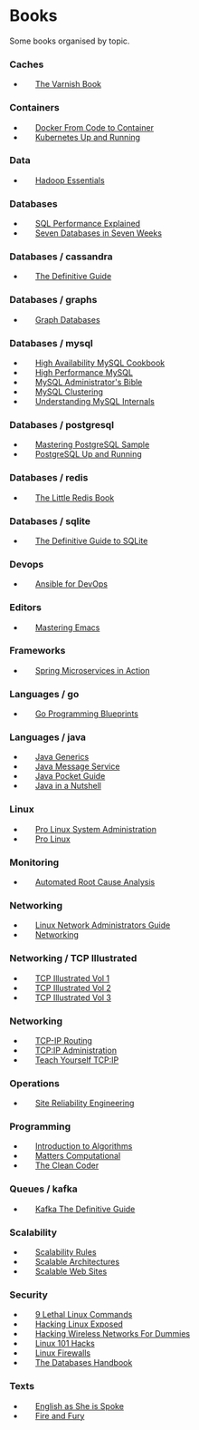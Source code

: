 # Books
Some books organised by topic.


### Caches

- [<img height="14" src="https://confluence.schibsted.io/s/en_GB/7103/9740d52e06037c926d0bef8c46735f0805791491/1.0.50/_/download/resources/com.atlassian.confluence.plugins.confluence-dashboard:confluence-dashboard-resources/assets/images/2.0/icon-page-small.svg">](https://github.com/jpedro/books/raw/master/caches/The%20Varnish%20Book.pdf)&nbsp; [The Varnish Book](caches/The%20Varnish%20Book.pdf)

### Containers

- [<img height="14" src="https://confluence.schibsted.io/s/en_GB/7103/9740d52e06037c926d0bef8c46735f0805791491/1.0.50/_/download/resources/com.atlassian.confluence.plugins.confluence-dashboard:confluence-dashboard-resources/assets/images/2.0/icon-page-small.svg">](https://github.com/jpedro/books/raw/master/containers/Docker%20From%20Code%20to%20Container.pdf)&nbsp; [Docker From Code to Container](containers/Docker%20From%20Code%20to%20Container.pdf)
- [<img height="14" src="https://confluence.schibsted.io/s/en_GB/7103/9740d52e06037c926d0bef8c46735f0805791491/1.0.50/_/download/resources/com.atlassian.confluence.plugins.confluence-dashboard:confluence-dashboard-resources/assets/images/2.0/icon-page-small.svg">](https://github.com/jpedro/books/raw/master/containers/Kubernetes%20Up%20and%20Running.pdf)&nbsp; [Kubernetes Up and Running](containers/Kubernetes%20Up%20and%20Running.pdf)

### Data

- [<img height="14" src="https://confluence.schibsted.io/s/en_GB/7103/9740d52e06037c926d0bef8c46735f0805791491/1.0.50/_/download/resources/com.atlassian.confluence.plugins.confluence-dashboard:confluence-dashboard-resources/assets/images/2.0/icon-page-small.svg">](https://github.com/jpedro/books/raw/master/data/Hadoop%20Essentials.pdf)&nbsp; [Hadoop Essentials](data/Hadoop%20Essentials.pdf)

### Databases

- [<img height="14" src="https://confluence.schibsted.io/s/en_GB/7103/9740d52e06037c926d0bef8c46735f0805791491/1.0.50/_/download/resources/com.atlassian.confluence.plugins.confluence-dashboard:confluence-dashboard-resources/assets/images/2.0/icon-page-small.svg">](https://github.com/jpedro/books/raw/master/databases/SQL%20Performance%20Explained.pdf)&nbsp; [SQL Performance Explained](databases/SQL%20Performance%20Explained.pdf)
- [<img height="14" src="https://confluence.schibsted.io/s/en_GB/7103/9740d52e06037c926d0bef8c46735f0805791491/1.0.50/_/download/resources/com.atlassian.confluence.plugins.confluence-dashboard:confluence-dashboard-resources/assets/images/2.0/icon-page-small.svg">](https://github.com/jpedro/books/raw/master/databases/Seven%20Databases%20in%20Seven%20Weeks.pdf)&nbsp; [Seven Databases in Seven Weeks](databases/Seven%20Databases%20in%20Seven%20Weeks.pdf)

### Databases / cassandra

- [<img height="14" src="https://confluence.schibsted.io/s/en_GB/7103/9740d52e06037c926d0bef8c46735f0805791491/1.0.50/_/download/resources/com.atlassian.confluence.plugins.confluence-dashboard:confluence-dashboard-resources/assets/images/2.0/icon-page-small.svg">](https://github.com/jpedro/books/raw/master/databases/cassandra/The%20Definitive%20Guide.pdf)&nbsp; [The Definitive Guide](databases/cassandra/The%20Definitive%20Guide.pdf)

### Databases / graphs

- [<img height="14" src="https://confluence.schibsted.io/s/en_GB/7103/9740d52e06037c926d0bef8c46735f0805791491/1.0.50/_/download/resources/com.atlassian.confluence.plugins.confluence-dashboard:confluence-dashboard-resources/assets/images/2.0/icon-page-small.svg">](https://github.com/jpedro/books/raw/master/databases/graphs/Graph%20Databases.pdf)&nbsp; [Graph Databases](databases/graphs/Graph%20Databases.pdf)

### Databases / mysql

- [<img height="14" src="https://confluence.schibsted.io/s/en_GB/7103/9740d52e06037c926d0bef8c46735f0805791491/1.0.50/_/download/resources/com.atlassian.confluence.plugins.confluence-dashboard:confluence-dashboard-resources/assets/images/2.0/icon-page-small.svg">](https://github.com/jpedro/books/raw/master/databases/mysql/High%20Availability%20MySQL%20Cookbook.pdf)&nbsp; [High Availability MySQL Cookbook](databases/mysql/High%20Availability%20MySQL%20Cookbook.pdf)
- [<img height="14" src="https://confluence.schibsted.io/s/en_GB/7103/9740d52e06037c926d0bef8c46735f0805791491/1.0.50/_/download/resources/com.atlassian.confluence.plugins.confluence-dashboard:confluence-dashboard-resources/assets/images/2.0/icon-page-small.svg">](https://github.com/jpedro/books/raw/master/databases/mysql/High%20Performance%20MySQL.pdf)&nbsp; [High Performance MySQL](databases/mysql/High%20Performance%20MySQL.pdf)
- [<img height="14" src="https://confluence.schibsted.io/s/en_GB/7103/9740d52e06037c926d0bef8c46735f0805791491/1.0.50/_/download/resources/com.atlassian.confluence.plugins.confluence-dashboard:confluence-dashboard-resources/assets/images/2.0/icon-page-small.svg">](https://github.com/jpedro/books/raw/master/databases/mysql/MySQL%20Administrator's%20Bible.pdf)&nbsp; [MySQL Administrator's Bible](databases/mysql/MySQL%20Administrator's%20Bible.pdf)
- [<img height="14" src="https://confluence.schibsted.io/s/en_GB/7103/9740d52e06037c926d0bef8c46735f0805791491/1.0.50/_/download/resources/com.atlassian.confluence.plugins.confluence-dashboard:confluence-dashboard-resources/assets/images/2.0/icon-page-small.svg">](https://github.com/jpedro/books/raw/master/databases/mysql/MySQL%20Clustering.pdf)&nbsp; [MySQL Clustering](databases/mysql/MySQL%20Clustering.pdf)
- [<img height="14" src="https://confluence.schibsted.io/s/en_GB/7103/9740d52e06037c926d0bef8c46735f0805791491/1.0.50/_/download/resources/com.atlassian.confluence.plugins.confluence-dashboard:confluence-dashboard-resources/assets/images/2.0/icon-page-small.svg">](https://github.com/jpedro/books/raw/master/databases/mysql/Understanding%20MySQL%20Internals.pdf)&nbsp; [Understanding MySQL Internals](databases/mysql/Understanding%20MySQL%20Internals.pdf)

### Databases / postgresql

- [<img height="14" src="https://confluence.schibsted.io/s/en_GB/7103/9740d52e06037c926d0bef8c46735f0805791491/1.0.50/_/download/resources/com.atlassian.confluence.plugins.confluence-dashboard:confluence-dashboard-resources/assets/images/2.0/icon-page-small.svg">](https://github.com/jpedro/books/raw/master/databases/postgresql/Mastering%20PostgreSQL%20Sample.pdf)&nbsp; [Mastering PostgreSQL Sample](databases/postgresql/Mastering%20PostgreSQL%20Sample.pdf)
- [<img height="14" src="https://confluence.schibsted.io/s/en_GB/7103/9740d52e06037c926d0bef8c46735f0805791491/1.0.50/_/download/resources/com.atlassian.confluence.plugins.confluence-dashboard:confluence-dashboard-resources/assets/images/2.0/icon-page-small.svg">](https://github.com/jpedro/books/raw/master/databases/postgresql/PostgreSQL%20Up%20and%20Running.pdf)&nbsp; [PostgreSQL Up and Running](databases/postgresql/PostgreSQL%20Up%20and%20Running.pdf)

### Databases / redis

- [<img height="14" src="https://confluence.schibsted.io/s/en_GB/7103/9740d52e06037c926d0bef8c46735f0805791491/1.0.50/_/download/resources/com.atlassian.confluence.plugins.confluence-dashboard:confluence-dashboard-resources/assets/images/2.0/icon-page-small.svg">](https://github.com/jpedro/books/raw/master/databases/redis/The%20Little%20Redis%20Book.pdf)&nbsp; [The Little Redis Book](databases/redis/The%20Little%20Redis%20Book.pdf)

### Databases / sqlite

- [<img height="14" src="https://confluence.schibsted.io/s/en_GB/7103/9740d52e06037c926d0bef8c46735f0805791491/1.0.50/_/download/resources/com.atlassian.confluence.plugins.confluence-dashboard:confluence-dashboard-resources/assets/images/2.0/icon-page-small.svg">](https://github.com/jpedro/books/raw/master/databases/sqlite/The%20Definitive%20Guide%20to%20SQLite.pdf)&nbsp; [The Definitive Guide to SQLite](databases/sqlite/The%20Definitive%20Guide%20to%20SQLite.pdf)

### Devops

- [<img height="14" src="https://confluence.schibsted.io/s/en_GB/7103/9740d52e06037c926d0bef8c46735f0805791491/1.0.50/_/download/resources/com.atlassian.confluence.plugins.confluence-dashboard:confluence-dashboard-resources/assets/images/2.0/icon-page-small.svg">](https://github.com/jpedro/books/raw/master/devops/Ansible%20for%20DevOps.pdf)&nbsp; [Ansible for DevOps](devops/Ansible%20for%20DevOps.pdf)

### Editors

- [<img height="14" src="https://confluence.schibsted.io/s/en_GB/7103/9740d52e06037c926d0bef8c46735f0805791491/1.0.50/_/download/resources/com.atlassian.confluence.plugins.confluence-dashboard:confluence-dashboard-resources/assets/images/2.0/icon-page-small.svg">](https://github.com/jpedro/books/raw/master/editors/Mastering%20Emacs.pdf)&nbsp; [Mastering Emacs](editors/Mastering%20Emacs.pdf)

### Frameworks

- [<img height="14" src="https://confluence.schibsted.io/s/en_GB/7103/9740d52e06037c926d0bef8c46735f0805791491/1.0.50/_/download/resources/com.atlassian.confluence.plugins.confluence-dashboard:confluence-dashboard-resources/assets/images/2.0/icon-page-small.svg">](https://github.com/jpedro/books/raw/master/frameworks/Spring%20Microservices%20in%20Action.pdf)&nbsp; [Spring Microservices in Action](frameworks/Spring%20Microservices%20in%20Action.pdf)

### Languages / go

- [<img height="14" src="https://confluence.schibsted.io/s/en_GB/7103/9740d52e06037c926d0bef8c46735f0805791491/1.0.50/_/download/resources/com.atlassian.confluence.plugins.confluence-dashboard:confluence-dashboard-resources/assets/images/2.0/icon-page-small.svg">](https://github.com/jpedro/books/raw/master/languages/go/Go%20Programming%20Blueprints.pdf)&nbsp; [Go Programming Blueprints](languages/go/Go%20Programming%20Blueprints.pdf)

### Languages / java

- [<img height="14" src="https://confluence.schibsted.io/s/en_GB/7103/9740d52e06037c926d0bef8c46735f0805791491/1.0.50/_/download/resources/com.atlassian.confluence.plugins.confluence-dashboard:confluence-dashboard-resources/assets/images/2.0/icon-page-small.svg">](https://github.com/jpedro/books/raw/master/languages/java/Java%20Generics.pdf)&nbsp; [Java Generics](languages/java/Java%20Generics.pdf)
- [<img height="14" src="https://confluence.schibsted.io/s/en_GB/7103/9740d52e06037c926d0bef8c46735f0805791491/1.0.50/_/download/resources/com.atlassian.confluence.plugins.confluence-dashboard:confluence-dashboard-resources/assets/images/2.0/icon-page-small.svg">](https://github.com/jpedro/books/raw/master/languages/java/Java%20Message%20Service.pdf)&nbsp; [Java Message Service](languages/java/Java%20Message%20Service.pdf)
- [<img height="14" src="https://confluence.schibsted.io/s/en_GB/7103/9740d52e06037c926d0bef8c46735f0805791491/1.0.50/_/download/resources/com.atlassian.confluence.plugins.confluence-dashboard:confluence-dashboard-resources/assets/images/2.0/icon-page-small.svg">](https://github.com/jpedro/books/raw/master/languages/java/Java%20Pocket%20Guide.pdf)&nbsp; [Java Pocket Guide](languages/java/Java%20Pocket%20Guide.pdf)
- [<img height="14" src="https://confluence.schibsted.io/s/en_GB/7103/9740d52e06037c926d0bef8c46735f0805791491/1.0.50/_/download/resources/com.atlassian.confluence.plugins.confluence-dashboard:confluence-dashboard-resources/assets/images/2.0/icon-page-small.svg">](https://github.com/jpedro/books/raw/master/languages/java/Java%20in%20a%20Nutshell.pdf)&nbsp; [Java in a Nutshell](languages/java/Java%20in%20a%20Nutshell.pdf)

### Linux

- [<img height="14" src="https://confluence.schibsted.io/s/en_GB/7103/9740d52e06037c926d0bef8c46735f0805791491/1.0.50/_/download/resources/com.atlassian.confluence.plugins.confluence-dashboard:confluence-dashboard-resources/assets/images/2.0/icon-page-small.svg">](https://github.com/jpedro/books/raw/master/linux/Pro%20Linux%20System%20Administration.pdf)&nbsp; [Pro Linux System Administration](linux/Pro%20Linux%20System%20Administration.pdf)
- [<img height="14" src="https://confluence.schibsted.io/s/en_GB/7103/9740d52e06037c926d0bef8c46735f0805791491/1.0.50/_/download/resources/com.atlassian.confluence.plugins.confluence-dashboard:confluence-dashboard-resources/assets/images/2.0/icon-page-small.svg">](https://github.com/jpedro/books/raw/master/linux/Pro%20Linux.pdf)&nbsp; [Pro Linux](linux/Pro%20Linux.pdf)

### Monitoring

- [<img height="14" src="https://confluence.schibsted.io/s/en_GB/7103/9740d52e06037c926d0bef8c46735f0805791491/1.0.50/_/download/resources/com.atlassian.confluence.plugins.confluence-dashboard:confluence-dashboard-resources/assets/images/2.0/icon-page-small.svg">](https://github.com/jpedro/books/raw/master/monitoring/Automated%20Root%20Cause%20Analysis.pdf)&nbsp; [Automated Root Cause Analysis](monitoring/Automated%20Root%20Cause%20Analysis.pdf)

### Networking

- [<img height="14" src="https://confluence.schibsted.io/s/en_GB/7103/9740d52e06037c926d0bef8c46735f0805791491/1.0.50/_/download/resources/com.atlassian.confluence.plugins.confluence-dashboard:confluence-dashboard-resources/assets/images/2.0/icon-page-small.svg">](https://github.com/jpedro/books/raw/master/networking/Linux%20Network%20Administrators%20Guide.pdf)&nbsp; [Linux Network Administrators Guide](networking/Linux%20Network%20Administrators%20Guide.pdf)
- [<img height="14" src="https://confluence.schibsted.io/s/en_GB/7103/9740d52e06037c926d0bef8c46735f0805791491/1.0.50/_/download/resources/com.atlassian.confluence.plugins.confluence-dashboard:confluence-dashboard-resources/assets/images/2.0/icon-page-small.svg">](https://github.com/jpedro/books/raw/master/networking/Networking.pdf)&nbsp; [Networking](networking/Networking.pdf)

### Networking / TCP Illustrated

- [<img height="14" src="https://confluence.schibsted.io/s/en_GB/7103/9740d52e06037c926d0bef8c46735f0805791491/1.0.50/_/download/resources/com.atlassian.confluence.plugins.confluence-dashboard:confluence-dashboard-resources/assets/images/2.0/icon-page-small.svg">](https://github.com/jpedro/books/raw/master/networking/TCP%20Illustrated/TCP%20Illustrated%20Vol%201.pdf)&nbsp; [TCP Illustrated Vol 1](networking/TCP%20Illustrated/TCP%20Illustrated%20Vol%201.pdf)
- [<img height="14" src="https://confluence.schibsted.io/s/en_GB/7103/9740d52e06037c926d0bef8c46735f0805791491/1.0.50/_/download/resources/com.atlassian.confluence.plugins.confluence-dashboard:confluence-dashboard-resources/assets/images/2.0/icon-page-small.svg">](https://github.com/jpedro/books/raw/master/networking/TCP%20Illustrated/TCP%20Illustrated%20Vol%202.pdf)&nbsp; [TCP Illustrated Vol 2](networking/TCP%20Illustrated/TCP%20Illustrated%20Vol%202.pdf)
- [<img height="14" src="https://confluence.schibsted.io/s/en_GB/7103/9740d52e06037c926d0bef8c46735f0805791491/1.0.50/_/download/resources/com.atlassian.confluence.plugins.confluence-dashboard:confluence-dashboard-resources/assets/images/2.0/icon-page-small.svg">](https://github.com/jpedro/books/raw/master/networking/TCP%20Illustrated/TCP%20Illustrated%20Vol%203.pdf)&nbsp; [TCP Illustrated Vol 3](networking/TCP%20Illustrated/TCP%20Illustrated%20Vol%203.pdf)

### Networking

- [<img height="14" src="https://confluence.schibsted.io/s/en_GB/7103/9740d52e06037c926d0bef8c46735f0805791491/1.0.50/_/download/resources/com.atlassian.confluence.plugins.confluence-dashboard:confluence-dashboard-resources/assets/images/2.0/icon-page-small.svg">](https://github.com/jpedro/books/raw/master/networking/TCP-IP%20Routing.pdf)&nbsp; [TCP-IP Routing](networking/TCP-IP%20Routing.pdf)
- [<img height="14" src="https://confluence.schibsted.io/s/en_GB/7103/9740d52e06037c926d0bef8c46735f0805791491/1.0.50/_/download/resources/com.atlassian.confluence.plugins.confluence-dashboard:confluence-dashboard-resources/assets/images/2.0/icon-page-small.svg">](https://github.com/jpedro/books/raw/master/networking/TCP:IP%20Administration.pdf)&nbsp; [TCP:IP Administration](networking/TCP:IP%20Administration.pdf)
- [<img height="14" src="https://confluence.schibsted.io/s/en_GB/7103/9740d52e06037c926d0bef8c46735f0805791491/1.0.50/_/download/resources/com.atlassian.confluence.plugins.confluence-dashboard:confluence-dashboard-resources/assets/images/2.0/icon-page-small.svg">](https://github.com/jpedro/books/raw/master/networking/Teach%20Yourself%20TCP:IP.pdf)&nbsp; [Teach Yourself TCP:IP](networking/Teach%20Yourself%20TCP:IP.pdf)

### Operations

- [<img height="14" src="https://confluence.schibsted.io/s/en_GB/7103/9740d52e06037c926d0bef8c46735f0805791491/1.0.50/_/download/resources/com.atlassian.confluence.plugins.confluence-dashboard:confluence-dashboard-resources/assets/images/2.0/icon-page-small.svg">](https://github.com/jpedro/books/raw/master/operations/Site%20Reliability%20Engineering.pdf)&nbsp; [Site Reliability Engineering](operations/Site%20Reliability%20Engineering.pdf)

### Programming

- [<img height="14" src="https://confluence.schibsted.io/s/en_GB/7103/9740d52e06037c926d0bef8c46735f0805791491/1.0.50/_/download/resources/com.atlassian.confluence.plugins.confluence-dashboard:confluence-dashboard-resources/assets/images/2.0/icon-page-small.svg">](https://github.com/jpedro/books/raw/master/programming/Introduction%20to%20Algorithms.pdf)&nbsp; [Introduction to Algorithms](programming/Introduction%20to%20Algorithms.pdf)
- [<img height="14" src="https://confluence.schibsted.io/s/en_GB/7103/9740d52e06037c926d0bef8c46735f0805791491/1.0.50/_/download/resources/com.atlassian.confluence.plugins.confluence-dashboard:confluence-dashboard-resources/assets/images/2.0/icon-page-small.svg">](https://github.com/jpedro/books/raw/master/programming/Matters%20Computational.pdf)&nbsp; [Matters Computational](programming/Matters%20Computational.pdf)
- [<img height="14" src="https://confluence.schibsted.io/s/en_GB/7103/9740d52e06037c926d0bef8c46735f0805791491/1.0.50/_/download/resources/com.atlassian.confluence.plugins.confluence-dashboard:confluence-dashboard-resources/assets/images/2.0/icon-page-small.svg">](https://github.com/jpedro/books/raw/master/programming/The%20Clean%20Coder.pdf)&nbsp; [The Clean Coder](programming/The%20Clean%20Coder.pdf)

### Queues / kafka

- [<img height="14" src="https://confluence.schibsted.io/s/en_GB/7103/9740d52e06037c926d0bef8c46735f0805791491/1.0.50/_/download/resources/com.atlassian.confluence.plugins.confluence-dashboard:confluence-dashboard-resources/assets/images/2.0/icon-page-small.svg">](https://github.com/jpedro/books/raw/master/queues/kafka/Kafka%20The%20Definitive%20Guide.pdf)&nbsp; [Kafka The Definitive Guide](queues/kafka/Kafka%20The%20Definitive%20Guide.pdf)

### Scalability

- [<img height="14" src="https://confluence.schibsted.io/s/en_GB/7103/9740d52e06037c926d0bef8c46735f0805791491/1.0.50/_/download/resources/com.atlassian.confluence.plugins.confluence-dashboard:confluence-dashboard-resources/assets/images/2.0/icon-page-small.svg">](https://github.com/jpedro/books/raw/master/scalability/Scalability%20Rules.pdf)&nbsp; [Scalability Rules](scalability/Scalability%20Rules.pdf)
- [<img height="14" src="https://confluence.schibsted.io/s/en_GB/7103/9740d52e06037c926d0bef8c46735f0805791491/1.0.50/_/download/resources/com.atlassian.confluence.plugins.confluence-dashboard:confluence-dashboard-resources/assets/images/2.0/icon-page-small.svg">](https://github.com/jpedro/books/raw/master/scalability/Scalable%20Architectures.pdf)&nbsp; [Scalable Architectures](scalability/Scalable%20Architectures.pdf)
- [<img height="14" src="https://confluence.schibsted.io/s/en_GB/7103/9740d52e06037c926d0bef8c46735f0805791491/1.0.50/_/download/resources/com.atlassian.confluence.plugins.confluence-dashboard:confluence-dashboard-resources/assets/images/2.0/icon-page-small.svg">](https://github.com/jpedro/books/raw/master/scalability/Scalable%20Web%20Sites.pdf)&nbsp; [Scalable Web Sites](scalability/Scalable%20Web%20Sites.pdf)

### Security

- [<img height="14" src="https://confluence.schibsted.io/s/en_GB/7103/9740d52e06037c926d0bef8c46735f0805791491/1.0.50/_/download/resources/com.atlassian.confluence.plugins.confluence-dashboard:confluence-dashboard-resources/assets/images/2.0/icon-page-small.svg">](https://github.com/jpedro/books/raw/master/security/9%20Lethal%20Linux%20Commands.pdf)&nbsp; [9 Lethal Linux Commands](security/9%20Lethal%20Linux%20Commands.pdf)
- [<img height="14" src="https://confluence.schibsted.io/s/en_GB/7103/9740d52e06037c926d0bef8c46735f0805791491/1.0.50/_/download/resources/com.atlassian.confluence.plugins.confluence-dashboard:confluence-dashboard-resources/assets/images/2.0/icon-page-small.svg">](https://github.com/jpedro/books/raw/master/security/Hacking%20Linux%20Exposed.pdf)&nbsp; [Hacking Linux Exposed](security/Hacking%20Linux%20Exposed.pdf)
- [<img height="14" src="https://confluence.schibsted.io/s/en_GB/7103/9740d52e06037c926d0bef8c46735f0805791491/1.0.50/_/download/resources/com.atlassian.confluence.plugins.confluence-dashboard:confluence-dashboard-resources/assets/images/2.0/icon-page-small.svg">](https://github.com/jpedro/books/raw/master/security/Hacking%20Wireless%20Networks%20For%20Dummies.pdf)&nbsp; [Hacking Wireless Networks For Dummies](security/Hacking%20Wireless%20Networks%20For%20Dummies.pdf)
- [<img height="14" src="https://confluence.schibsted.io/s/en_GB/7103/9740d52e06037c926d0bef8c46735f0805791491/1.0.50/_/download/resources/com.atlassian.confluence.plugins.confluence-dashboard:confluence-dashboard-resources/assets/images/2.0/icon-page-small.svg">](https://github.com/jpedro/books/raw/master/security/Linux%20101%20Hacks.pdf)&nbsp; [Linux 101 Hacks](security/Linux%20101%20Hacks.pdf)
- [<img height="14" src="https://confluence.schibsted.io/s/en_GB/7103/9740d52e06037c926d0bef8c46735f0805791491/1.0.50/_/download/resources/com.atlassian.confluence.plugins.confluence-dashboard:confluence-dashboard-resources/assets/images/2.0/icon-page-small.svg">](https://github.com/jpedro/books/raw/master/security/Linux%20Firewalls.pdf)&nbsp; [Linux Firewalls](security/Linux%20Firewalls.pdf)
- [<img height="14" src="https://confluence.schibsted.io/s/en_GB/7103/9740d52e06037c926d0bef8c46735f0805791491/1.0.50/_/download/resources/com.atlassian.confluence.plugins.confluence-dashboard:confluence-dashboard-resources/assets/images/2.0/icon-page-small.svg">](https://github.com/jpedro/books/raw/master/security/The%20Databases%20Handbook.pdf)&nbsp; [The Databases Handbook](security/The%20Databases%20Handbook.pdf)

### Texts

- [<img height="14" src="https://confluence.schibsted.io/s/en_GB/7103/9740d52e06037c926d0bef8c46735f0805791491/1.0.50/_/download/resources/com.atlassian.confluence.plugins.confluence-dashboard:confluence-dashboard-resources/assets/images/2.0/icon-page-small.svg">](https://github.com/jpedro/books/raw/master/texts/English%20as%20She%20is%20Spoke.pdf)&nbsp; [English as She is Spoke](texts/English%20as%20She%20is%20Spoke.pdf)
- [<img height="14" src="https://confluence.schibsted.io/s/en_GB/7103/9740d52e06037c926d0bef8c46735f0805791491/1.0.50/_/download/resources/com.atlassian.confluence.plugins.confluence-dashboard:confluence-dashboard-resources/assets/images/2.0/icon-page-small.svg">](https://github.com/jpedro/books/raw/master/texts/Fire%20and%20Fury.pdf)&nbsp; [Fire and Fury](texts/Fire%20and%20Fury.pdf)
